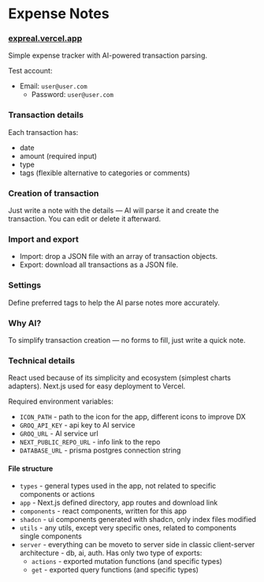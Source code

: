 # Expense Notes
### [expreal.vercel.app](https://expreal.vercel.app)

Simple expense tracker with AI-powered transaction parsing.

Test account:
- Email: `user@user.com`
  - Password: `user@user.com`

### Transaction details
Each transaction has:
- date
- amount (required input)
- type
- tags (flexible alternative to categories or comments)

### Creation of transaction
Just write a note with the details — AI will parse it and create the transaction.
You can edit or delete it afterward.

### Import and export
- Import: drop a JSON file with an array of transaction objects.
- Export: download all transactions as a JSON file.

### Settings
Define preferred tags to help the AI parse notes more accurately.

### Why AI?
To simplify transaction creation — no forms to fill, just write a quick note.

### Technical details
React used because of its simplicity and ecosystem (simplest charts adapters).
Next.js used for easy deployment to Vercel.

Required environment variables:
 - `ICON_PATH` - path to the icon for the app, different icons to improve DX
 - `GROQ_API_KEY` - api key to AI service
 - `GROQ_URL` - AI service url
 - `NEXT_PUBLIC_REPO_URL` - info link to the repo
 - `DATABASE_URL` - prisma postgres connection string

#### File structure
- `types` - general types used in the app, not related to specific components or actions
- `app` - Next.js defined directory, app routes and download link
- `components` - react components, written for this app
- `shadcn` - ui components generated with shadcn, only index files modified
- `utils` - any utils, except very specific ones, related to components single components
- `server` - everything can be moveto to server side in classic client-server architecture - db, ai, auth. Has only two type of exports:
  - `actions` - exported mutation functions (and specific types)
  - `get` - exported query functions (and specific types)